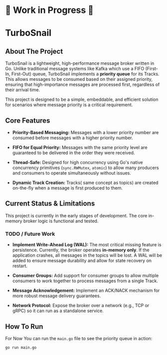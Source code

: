 # 🚧 Work in Progress 🚧

# TurboSnail

## About The Project

TurboSnail is a lightweight, high-performance message broker written in Go. Unlike traditional message systems like Kafka which use a FIFO (First-In, First-Out) queue, TurboSnail implements a **priority queue** for its Tracks. This allows messages to be consumed based on their assigned priority, ensuring that high-importance messages are processed first, regardless of their arrival time.

This project is designed to be a simple, embeddable, and efficient solution for scenarios where message priority is a critical requirement.

## Core Features

* **Priority-Based Messaging:** Messages with a lower priority number are consumed before messages with a higher priority number.

* **FIFO for Equal Priority:** Messages with the same priority level are guaranteed to be delivered in the order they were received.

* **Thread-Safe:** Designed for high concurrency using Go's native concurrency primitives (`sync.RWMutex`, `atomic`) to allow many producers and consumers to operate simultaneously without issues.

* **Dynamic Track Creation:** Tracks( same concept as topics) are created on-the-fly when a message is first produced to them.

## Current Status & Limitations

This project is currently in the early stages of development. The core in-memory broker logic is functional and tested.

### TODO / Future Work

* **Implement Write-Ahead Log (WAL):** The most critical missing feature is persistence. Currently, the broker operates **in-memory only**. If the application crashes, all messages in the topics will be lost. A WAL will be added to ensure message durability and allow for state recovery on restart.

* **Consumer Groups:** Add support for consumer groups to allow multiple consumers to work together to process messages from a single Track.

* **Message Acknowledgement:** Implement an ACK/NACK mechanism for more robust message delivery guarantees.

* **Network Protocol:** Expose the broker over a network (e.g., TCP or gRPC) so it can run as a standalone service.

## How To Run

For Now You can run the `main.go` file to see the priority queue in action:

```bash
go run main.go 
